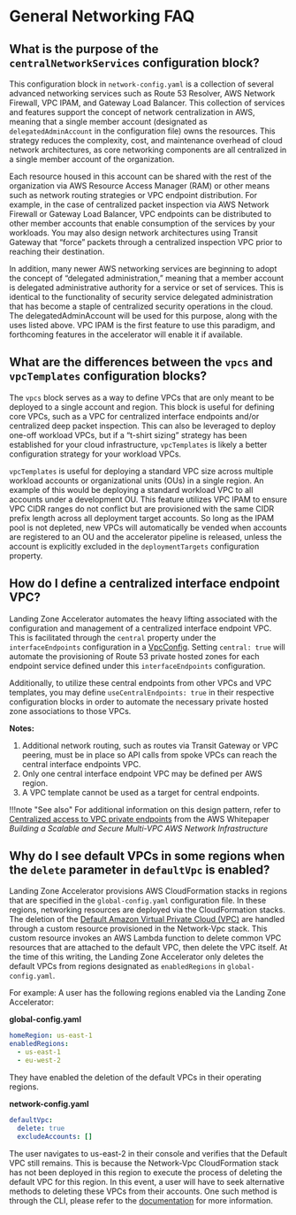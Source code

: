 # General Networking FAQ

## What is the purpose of the `centralNetworkServices` configuration block?

This configuration block in `network-config.yaml` is a collection of several advanced networking services such as Route 53 Resolver, AWS Network Firewall, VPC IPAM, and Gateway Load Balancer. This collection of services and features support the concept of network centralization in AWS, meaning that a single member account (designated as `delegatedAdminAccount` in the configuration file) owns the resources. This strategy reduces the complexity, cost, and maintenance overhead of cloud network architectures, as core networking components are all centralized in a single member account of the organization.

Each resource housed in this account can be shared with the rest of the organization via AWS Resource Access Manager (RAM) or other means such as network routing strategies or VPC endpoint distribution. For example, in the case of centralized packet inspection via AWS Network Firewall or Gateway Load Balancer, VPC endpoints can be distributed to other member accounts that enable consumption of the services by your workloads. You may also design network architectures using Transit Gateway that “force” packets through a centralized inspection VPC prior to reaching their destination.

In addition, many newer AWS networking services are beginning to adopt the concept of “delegated administration,” meaning that a member account is delegated administrative authority for a service or set of services. This is identical to the functionality of security service delegated administration that has become a staple of centralized security operations in the cloud. The delegatedAdminAccount will be used for this purpose, along with the uses listed above. VPC IPAM is the first feature to use this paradigm, and forthcoming features in the accelerator will enable it if available.

## What are the differences between the `vpcs` and `vpcTemplates` configuration blocks?

The `vpcs` block serves as a way to define VPCs that are only meant to be deployed to a single account and region. This block is useful for defining core VPCs, such as a VPC for centralized interface endpoints and/or centralized deep packet inspection. This can also be leveraged to deploy one-off workload VPCs, but if a “t-shirt sizing” strategy has been established for your cloud infrastructure, `vpcTemplates` is likely a better configuration strategy for your workload VPCs.

`vpcTemplates` is useful for deploying a standard VPC size across multiple workload accounts or organizational units (OUs) in a single region. An example of this would be deploying a standard workload VPC to all accounts under a development OU. This feature utilizes VPC IPAM to ensure VPC CIDR ranges do not conflict but are provisioned with the same CIDR prefix length across all deployment target accounts. So long as the IPAM pool is not depleted, new VPCs will automatically be vended when accounts are registered to an OU and the accelerator pipeline is released, unless the account is explicitly excluded in the `deploymentTargets` configuration property.

## How do I define a centralized interface endpoint VPC?

Landing Zone Accelerator automates the heavy lifting associated with the configuration and management of a centralized interface endpoint VPC. This is facilitated through the `central` property under the `interfaceEndpoints` configuration in a [VpcConfig](../../typedocs/latest/classes/_aws_accelerator_config.VpcConfig.html). Setting `central: true` will automate the provisioning of Route 53 private hosted zones for each endpoint service defined under this `interfaceEndpoints` configuration.

Additionally, to utilize these central endpoints from other VPCs and VPC templates, you may define `useCentralEndpoints: true` in their respective configuration blocks in order to automate the necessary private hosted zone associations to those VPCs.

**Notes:**

1. Additional network routing, such as routes via Transit Gateway or VPC peering, must be in place so API calls from spoke VPCs can reach the central interface endpoints VPC.
2. Only one central interface endpoint VPC may be defined per AWS region.
3. A VPC template cannot be used as a target for central endpoints.

!!!note "See also"
    For additional information on this design pattern, refer to [Centralized access to VPC private endpoints](https://docs.aws.amazon.com/whitepapers/latest/building-scalable-secure-multi-vpc-network-infrastructure/centralized-access-to-vpc-private-endpoints.html) from the AWS Whitepaper _Building a Scalable and Secure Multi-VPC AWS Network Infrastructure_

## Why do I see default VPCs in some regions when the `delete` parameter in `defaultVpc` is enabled?

Landing Zone Accelerator provisions AWS CloudFormation stacks in regions that are specified in the `global-config.yaml` configuration file. In these regions, networking resources are deployed via the CloudFormation stacks. The deletion of the [Default Amazon Virtual Private Cloud (VPC)](https://docs.aws.amazon.com/vpc/latest/userguide/default-vpc.html) are handled through a custom resource provisioned in the Network-Vpc stack. This custom resource invokes an AWS Lambda function to delete common VPC resources that are attached to the default VPC, then delete the VPC itself. At the time of this writing, the Landing Zone Accelerator only deletes the default VPCs from regions designated as `enabledRegions` in `global-config.yaml`.

For example: A user has the following regions enabled via the Landing Zone Accelerator:

**global-config.yaml**

```yaml
homeRegion: us-east-1
enabledRegions:
  - us-east-1
  - eu-west-2
```

They have enabled the deletion of the default VPCs in their operating regions.

**network-config.yaml**

```yaml
defaultVpc:
  delete: true
  excludeAccounts: []
```

The user navigates to us-east-2 in their console and verifies that the Default VPC still remains. This is because the Network-Vpc CloudFormation stack has not been deployed in this region to execute the process of deleting the default VPC for this region. In this event, a user will have to seek alternative methods to deleting these VPCs from their accounts. One such method is through the CLI, please refer to the [documentation](https://docs.aws.amazon.com/vpc/latest/userguide/delete-vpc.html) for more information.